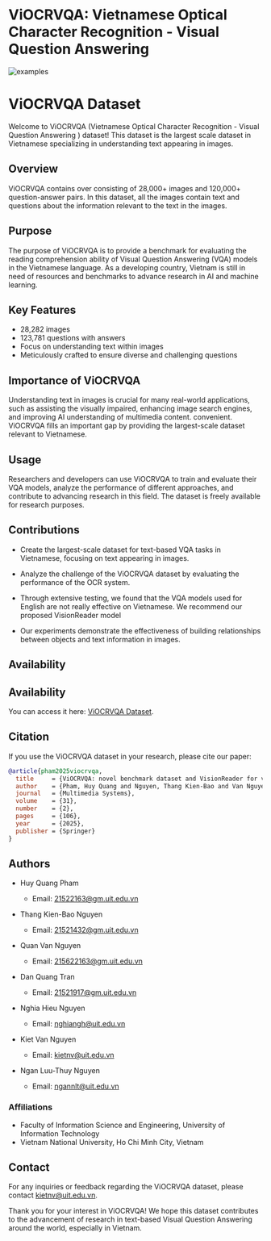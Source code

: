 ViOCRVQA: Vietnamese Optical Character Recognition - Visual Question Answering
=====

![examples](sample.png)

# ViOCRVQA Dataset

Welcome to ViOCRVQA (Vietnamese Optical Character Recognition - Visual Question Answering ) dataset! This dataset is the largest scale dataset in Vietnamese specializing in understanding text appearing in images.

## Overview

ViOCRVQA contains over consisting of 28,000+ images and 120,000+ question-answer pairs. In this dataset, all the images contain
text and questions about the information relevant to the text in the images.

## Purpose

The purpose of ViOCRVQA is to provide a benchmark for evaluating the reading comprehension ability of Visual Question Answering (VQA) models in the Vietnamese language. As a developing country, Vietnam is still in need of resources and benchmarks to advance research in AI and machine learning.

## Key Features

- 28,282 images
- 123,781 questions with answers
- Focus on understanding text within images
- Meticulously crafted to ensure diverse and challenging questions

## Importance of ViOCRVQA

Understanding text in images is crucial for many real-world applications, such as assisting the visually impaired, enhancing image search engines, and improving AI understanding of multimedia content. convenient. ViOCRVQA fills an important gap by providing the largest-scale dataset relevant to Vietnamese.

## Usage

Researchers and developers can use ViOCRVQA to train and evaluate their VQA models, analyze the performance of different approaches, and contribute to advancing research in this field. The dataset is freely available for research purposes.

## Contributions
- Create the largest-scale dataset for text-based VQA tasks in Vietnamese, focusing on text appearing in images.

- Analyze the challenge of the ViOCRVQA dataset by evaluating the performance of the OCR system.

- Through extensive testing, we found that the VQA models used for English are not really effective on Vietnamese. We recommend our proposed VisionReader model

- Our experiments demonstrate the effectiveness of building relationships between objects and text information in images.

## Availability

## Availability  

You can access it here: [ViOCRVQA Dataset](https://huggingface.co/datasets/huyhuy123/ViOCRVQA).

## Citation
If you use the ViOCRVQA dataset in your research, please cite our paper:

```bibtex
@article{pham2025viocrvqa,
  title     = {ViOCRVQA: novel benchmark dataset and VisionReader for visual question answering by understanding Vietnamese text in images},
  author    = {Pham, Huy Quang and Nguyen, Thang Kien-Bao and Van Nguyen, Quan and Tran, Dan Quang and Nguyen, Nghia Hieu and Van Nguyen, Kiet and Nguyen, Ngan Luu-Thuy},
  journal   = {Multimedia Systems},
  volume    = {31},
  number    = {2},
  pages     = {106},
  year      = {2025},
  publisher = {Springer}
}
```


## Authors
- Huy Quang Pham
  - Email: [21522163@gm.uit.edu.vn](mailto:21522163@gm.uit.edu.vn)

- Thang Kien-Bao Nguyen
  - Email: [21521432@gm.uit.edu.vn](mailto:21521432@gm.uit.edu.vn)

- Quan Van Nguyen
  - Email: [215622163@gm.uit.edu.vn](mailto:215622163@gm.uit.edu.vn)

- Dan Quang Tran
  - Email: [21521917@gm.uit.edu.vn](mailto:21521917@gm.uit.edu.vn)


- Nghia Hieu Nguyen
  - Email: [nghiangh@uit.edu.vn](mailto:nghiangh@uit.edu.vn)

- Kiet Van Nguyen
  - Email: [kietnv@uit.edu.vn](mailto:kietnv@uit.edu.vn)

- Ngan Luu-Thuy Nguyen
  - Email: [ngannlt@uit.edu.vn](mailto:ngannlt@uit.edu.vn)

### Affiliations

- Faculty of Information Science and Engineering, University of Information Technology
- Vietnam National University, Ho Chi Minh City, Vietnam

## Contact

For any inquiries or feedback regarding the ViOCRVQA dataset, please contact  [kietnv@uit.edu.vn](mailto:kietnv@uit.edu.vn).

Thank you for your interest in ViOCRVQA! We hope this dataset contributes to the advancement of research in text-based Visual Question Answering around the world, especially in Vietnam.
